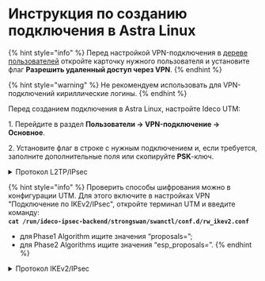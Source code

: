 # Инструкция по созданию подключения в Astra Linux

{% hint style="info" %}
Перед настройкой VPN-подключения в [дереве пользователей](../../../settings/users/user-tree/README.md) откройте карточку нужного пользователя и установите флаг **Разрешить удаленный доступ через VPN**. 
{% endhint %}

{% hint style="warning" %}
Не рекомендуем использовать для VPN-подключений кириллические логины.
{% endhint %}

Перед созданием подключения в Astra Linux, настройте Ideco UTM:

1\. Перейдите в раздел **Пользователи -&gt; VPN-подключение -&gt; Основное**.

2\. Установите флаг в строке c нужным подключением и, если требуется, заполните дополнительные поля или скопируйте **PSK**-ключ.

<details>

<summary>Протокол L2TP/IPsec</summary>

1\. Откройте терминал сочетанием клавиш Ctrl+Alt+F1 или через путь **Пуск -> Системные -> Терминал Fly** и выполните три команды:
```
sudo apt update
sudo apt install network-manager-l2tp-gnome
sudo reboot
```

2\. В трее (в настройках сети) выберите **Соединение VPN -> Добавить VPN-соединение**:

![](../../../.gitbook/assets/tray.png)

3\. Выберите тип соединения **Layer 2 Tunneling Protocol (L2TP)** и нажмите **Создать**:

![](../../../.gitbook/assets/tray2.png)

4\. Во вкладке **VPN** заполните поля:

* **Шлюз** - IP-адрес внешнего интерфейса Ideco UTM или домен;
* **Имя пользователя**;
* **Пароль**.
  
![](../../../.gitbook/assets/tray3.png)

5\. Нажмите **Настройки IPsec**.

6\. Заполните поля:

* **Gateway ID** - IP-адрес интерфейса, к которому осуществляется подключение;
* **Pre-shared key** -  PSK-ключ из настроек Ideco UTM (**Пользователи -&gt; VPN-подключение -&gt; Основное**);
* **Phase1 Algorithm** - `aes256-sha512-modp2048,aes256-sha512-modp1024,aes256-sha1-ecp256,aes256-sha1-modp2048,aes256-sha1-modp1024!`; \*
* **Phase2 Algorithms** - `aes256-sha512-modp2048,aes256-sha256-modp2048,aes256-sha1-modp2048,aes128-sha1-modp2048,aes256-sha512-modp1024,aes256-sha256-modp1024,aes256-sha1-modp1024,aes128-sha1-modp1024,aes256-sha512,aes256-sha256,aes256-sha1,aes128-sha1!`.\*
  
    \* Обязательно поставьте восклицательный знак в конце строки.

![](../../../.gitbook/assets/astra3.png)

Так как Astra Linux по умолчанию запрашивает не самые защищенные алгоритмы, рекомендуем заполнить их самостоятельно.

7\. При необходимости перейдите в Настройки РРР и настройте разделы Аутентификация, Шифрование и сжатие, Прочее:

![](../../../.gitbook/assets/astra4.png)

8\. Нажмите **OК**, затем **Сохранить**.

Далее в трее (в настройках сети) **Соединение VPN** появится VPN-подключение. Для активации установите галку **VPN-соединение**:

![](../../../.gitbook/assets/tray6.png)

</details>

{% hint style="info" %}
Проверить способы шифрования можно в конфигурации UTM. Для этого включите в настройках VPN "Подключение по IKEv2/IPsec", откройте терминал UTM и введите команду:  
**`cat /run/ideco-ipsec-backend/strongswan/swanctl/conf.d/rw_ikev2.conf`**
* для Phase1 Algorithm ищите значения “proposals=”;
* для Phase2 Algorithms ищите значения “esp_proposals=”.
{% endhint %}

<details>

<summary>Протокол IKEv2/IPsec</summary>

Перед настройкой подключения по протоколу IKEv2 установите корневой сертификат UTM на устройство пользователя. Скачать сертификат можно одним из способов по [ссылке](/installation/initial-setup.md).

**Создание подключения в Astra Linux**

1\. Откройте терминал сочетанием клавиш Ctrl+Alt+F1 или через путь **Пуск -> Системные -> Терминал Fly** и выполните три команды:

``` 
sudo apt install libcharon-extra-plugins
sudo apt install -y network-manager-strongswan libcharon-extra-plugins libstrongswan-extra-plugins
sudo reboot
```

2\. В трее (в настройках сети) выберите **Соединение VPN -> Добавить VPN-соединение**:

![](../../../.gitbook/assets/tray.png)

3\. Выберите тип соединения **IPsec/IKEv2 (strongswan)** и нажмите **Создать**:

![](../../../.gitbook/assets/tray7.png)

4\. Во вкладке **VPN** заполните следующие поля:

* **Имя соединения** - имя подключения;
* **Address** - введите домен, который указан в настройках **Пользователи -&gt; VPN-подключение -&gt; Основное -&gt; Подключение по IKEv2/IPsec**;
* **Certificate** - выберите ранее сохраненный корневой сертификат (если он не был выдан Let`s Encrypt);
* **Authentication** - рекомендуем выбрать EAP (Username/Password);
* **Username** - имя пользователя, которому разрешено подключение по VPN;
* **Password** - пароль пользователя. В правой части поля необходимо выбрать вариант хранения для пароля от VPN-соединения.

Установите флаг **Request an inner IP address** и нажмите **Добавить:**

![](../../../.gitbook/assets/astra1.png)

5\. В трее (в настройках сети) выберите **Соединение VPN** и установите флаг в строке с созданным соединением.

![](../../../.gitbook/assets/astra2.png)

</details>
